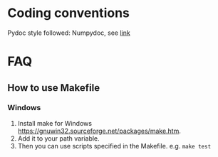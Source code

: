 # Coding conventions
Pydoc style followed: Numpydoc, see [link](https://numpydoc.readthedocs.io/en/latest/format.html)

# FAQ
## How to use Makefile
### Windows
1. Install make for Windows https://gnuwin32.sourceforge.net/packages/make.htm.
2. Add it to your path variable.
3. Then you can use scripts specified in the Makefile. e.g. `make test`
